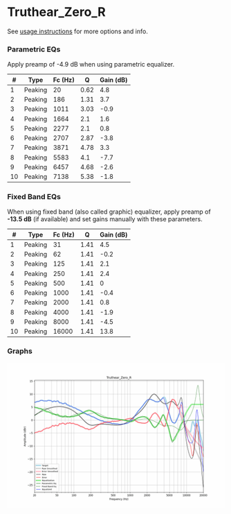 # Truthear_Zero_R
See [usage instructions](https://github.com/jaakkopasanen/AutoEq#usage) for more options and info.

### Parametric EQs
Apply preamp of -4.9 dB when using parametric equalizer.

|   # | Type    |   Fc (Hz) |    Q |   Gain (dB) |
|-----|---------|-----------|------|-------------|
|   1 | Peaking |        20 | 0.62 |         4.8 |
|   2 | Peaking |       186 | 1.31 |         3.7 |
|   3 | Peaking |      1011 | 3.03 |        -0.9 |
|   4 | Peaking |      1664 | 2.1  |         1.6 |
|   5 | Peaking |      2277 | 2.1  |         0.8 |
|   6 | Peaking |      2707 | 2.87 |        -3.8 |
|   7 | Peaking |      3871 | 4.78 |         3.3 |
|   8 | Peaking |      5583 | 4.1  |        -7.7 |
|   9 | Peaking |      6457 | 4.68 |        -2.6 |
|  10 | Peaking |      7138 | 5.38 |        -1.8 |

### Fixed Band EQs
When using fixed band (also called graphic) equalizer, apply preamp of **-13.5 dB** (if available) and set gains manually with these parameters.

|   # | Type    |   Fc (Hz) |    Q |   Gain (dB) |
|-----|---------|-----------|------|-------------|
|   1 | Peaking |        31 | 1.41 |         4.5 |
|   2 | Peaking |        62 | 1.41 |        -0.2 |
|   3 | Peaking |       125 | 1.41 |         2.1 |
|   4 | Peaking |       250 | 1.41 |         2.4 |
|   5 | Peaking |       500 | 1.41 |         0   |
|   6 | Peaking |      1000 | 1.41 |        -0.4 |
|   7 | Peaking |      2000 | 1.41 |         0.8 |
|   8 | Peaking |      4000 | 1.41 |        -1.9 |
|   9 | Peaking |      8000 | 1.41 |        -4.5 |
|  10 | Peaking |     16000 | 1.41 |        13.8 |

### Graphs
![](./Truthear_Zero_R.png)
